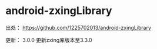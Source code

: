 # android-zxingLibrary

出处：
https://github.com/1225702013/android-zxingLibrary

更新：
3.0.0 更新zxing库版本至3.3.0
